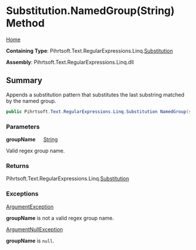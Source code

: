 # Substitution\.NamedGroup\(String\) Method

[Home](../../../../../../README.md)

**Containing Type**: Pihrtsoft\.Text\.RegularExpressions\.Linq\.[Substitution](../README.md)

**Assembly**: Pihrtsoft\.Text\.RegularExpressions\.Linq\.dll

## Summary

Appends a substitution pattern that substitutes the last substring matched by the named group\.

```csharp
public Pihrtsoft.Text.RegularExpressions.Linq.Substitution NamedGroup(string groupName)
```

### Parameters

**groupName** &emsp; [String](https://docs.microsoft.com/en-us/dotnet/api/system.string)

Valid regex group name\.

### Returns

Pihrtsoft\.Text\.RegularExpressions\.Linq\.[Substitution](../README.md)

### Exceptions

[ArgumentException](https://docs.microsoft.com/en-us/dotnet/api/system.argumentexception)

**groupName** is not a valid regex group name\.

[ArgumentNullException](https://docs.microsoft.com/en-us/dotnet/api/system.argumentnullexception)

**groupName** is `null`\.

